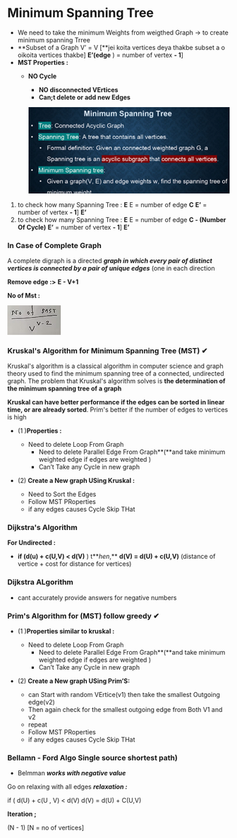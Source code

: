 # Minimum Spanning Tree

- We need to take the minimum Weights from weigthed Graph  → to create minimum spanning Trree
- **Subset of a Graph 
V’ = V [**jei koita vertices deya thakbe subset a o  oikoita vertices thakbe]
**E’(edge** ) = number of vertex **- 1**]
- **MST Properties :**
    - **NO Cycle**
        - **NO disconnected VErtices**
        - **Can;t delete or add new Edges**
        
        ![Untitled](Minimum%20Spanning%20Tree%20c20f906cb5f544beb95f8781bb42d604/Untitled.png)
        

1. to check how many Spanning Tree :  **E**
 E = number of edge                            **C**
 **E’**  = number of vertex **- 1**]                      **E’**
2. to check how many Spanning Tree :  **E**
 E = number of edge                            **C      -  (Number Of Cycle)**
 **E’**  = number of vertex **- 1**]                      **E’**

### In Case of Complete Graph

A complete digraph is a directed ***graph in which every pair of distinct vertices is connected by a pair of unique edges*** (one in each direction

**Remove edge :>**  **E - V+1**

**No of Mst :** 

![Untitled](Minimum%20Spanning%20Tree%20c20f906cb5f544beb95f8781bb42d604/Untitled%201.png)

### **Kruskal's Algorithm for Minimum Spanning Tree (MST)  ✔**

Kruskal's algorithm is a classical algorithm in computer science and graph theory used to find the minimum spanning tree of a connected, undirected graph. The problem that Kruskal's algorithm solves is **the determination of the minimum spanning tree of a graph**

**Kruskal can have better performance if the edges can be sorted in linear time, or are already sorted**. Prim's better if the number of edges to vertices is high

- (1 )**Properties :**
    - Need to delete Loop From Graph
        - Need to delete Parallel Edge From Graph**(**and take minimum weighted edge if edges are weighted )
        - Can’t Take any Cycle in new graph

- (2) **Create a New graph USing Kruskal :**
    - Need to Sort the Edges
    - Follow MST PRoperties
    - if any edges causes Cycle Skip THat

### **Dijkstra's Algorithm**

**For Undirected :**

- **if (d(u) + c(U,V)  < d(V)** )  t**$hen,$**
**d(V) = d(U) + c(U,V)** (distance of vertice + cost for distance for vertices)

### Dijkstra ALgorithm

- cant accurately provide answers for negative numbers

### **Prim's Algorithm for  (MST) follow greedy ✔**

- (1 )**Properties similar to kruskal :**
    - Need to delete Loop From Graph
        - Need to delete Parallel Edge From Graph**(**and take minimum weighted edge if edges are weighted )
        - Can’t Take any Cycle in new graph

- (2) **Create a New graph USing Prim’S:**
    - can Start with random VErtice(v1) then take the smallest Outgoing edge(v2)
    - Then again check for the smallest outgoing  edge from Both V1 and v2
    - repeat
    - Follow MST PRoperties
    - if any edges causes Cycle Skip THat

### Bellamn - Ford Algo Single source shortest path)

- Belmman ***works with negative value***

Go on relaxing with all edges
***relaxation :***

if ( d(U) + c(U , V) < d(V)
        d(V) = d(U) + C(U,V)

**Iteration ;**

(N - 1) [N = no of vertices]